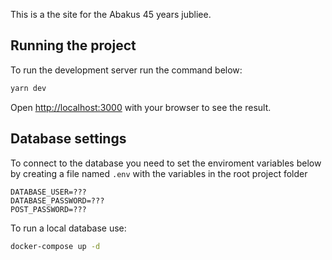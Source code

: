 This is a the site for the Abakus 45 years jubliee.

## Running the project

To run the development server run the command below:

```bash
yarn dev
```

Open [http://localhost:3000](http://localhost:3000) with your browser to see the result.

## Database settings

To connect to the database you need to set the enviroment variables below by creating a file named `.env` with the variables in the root project folder

```
DATABASE_USER=???
DATABASE_PASSWORD=???
POST_PASSWORD=???
```

To run a local database use:

```bash
docker-compose up -d
```
